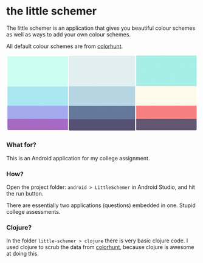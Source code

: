 # the little schemer

The little schemer is an application that gives you beautiful colour schemes as well as ways to add your own colour schemes.

All default colour schemes are from [colorhunt](http://colorhunt.co).

![color scheme example](scheme.jpg)

### What for?

This is an Android application for my college assignment.

### How?

Open the project folder: `android > LittleSchemer` in Android Studio, and hit the run button.

There are essentially two applications (questions) embedded in one. Stupid college assessments.

### Clojure?

In the folder `little-schemer > clojure` there is very basic clojure code. I used clojure to scrub the data from [colorhunt](http://colorhunt.co), because clojure is awesome at doing this.
